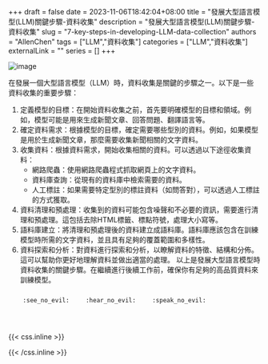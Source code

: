 +++ 
draft = false
date = 2023-11-06T18:42:04+08:00
title = "發展大型語言模型(LLM)關鍵步驟-資料收集"
description = "發展大型語言模型(LLM)關鍵步驟-資料收集"
slug = "7-key-steps-in-developing-LLM-data-collection"
authors = "AllenChen"
tags = ["LLM","資料收集"]
categories = ["LLM","資料收集"]
externalLink = ""
series = []
+++

![image](/images/post/A-rabbit-with-big-blue-eyes-talking-another-rabbit-and-use-a-chatbot-and-collect-the-data-with-Van-Gogh-style.jpeg)

在發展一個大型語言模型（LLM）時，資料收集是關鍵的步驟之一。以下是一些資料收集的重要步驟：

1. 定義模型的目標：在開始資料收集之前，首先要明確模型的目標和領域。例如，模型可能是用來生成新聞文章、回答問題、翻譯語言等。
2. 確定資料需求：根據模型的目標，確定需要哪些型別的資料。例如，如果模型是用於生成新聞文章，那麼需要收集新聞相關的文字資料。
3. 收集資料：根據資料需求，開始收集相關的資料。可以透過以下途徑收集資料：
   - 網路爬蟲：使用網路爬蟲程式抓取網頁上的文字資料。
   - 資料庫查詢：從現有的資料庫中檢索需要的資料。
   - 人工標註：如果需要特定型別的標註資料（如問答對），可以透過人工標註的方式獲取。
4. 資料清理和預處理：收集到的資料可能包含噪聲和不必要的資訊，需要進行清理和預處理。這包括去除HTML標籤、標點符號，處理大小寫等。
5. 語料庫建立：將清理和預處理後的資料建立成語料庫。語料庫應該包含在訓練模型時所需的文字資料，並且具有足夠的覆蓋範圍和多樣性。
6. 資料探索和分析：對資料進行探索和分析，以瞭解資料的特徵、結構和分佈。這可以幫助你更好地理解資料並做出適當的處理。
以上是發展大型語言模型時資料收集的關鍵步驟。在繼續進行後續工作前，確保你有足夠的高品質資料來訓練模型。

<p><span class="nowrap"><span class="emojify">🙈</span> <code>:see_no_evil:</code></span>  <span class="nowrap"><span class="emojify">🙉</span> <code>:hear_no_evil:</code></span>  <span class="nowrap"><span class="emojify">🙊</span> <code>:speak_no_evil:</code></span></p>
<br>
    

{{< css.inline >}}
<style>
.emojify {
	font-family: Apple Color Emoji, Segoe UI Emoji, NotoColorEmoji, Segoe UI Symbol, Android Emoji, EmojiSymbols;
	font-size: 2rem;
	vertical-align: middle;
}
@media screen and (max-width:650px) {
  .nowrap {
    display: block;
    margin: 25px 0;
  }
}
</style>
{{< /css.inline >}}
